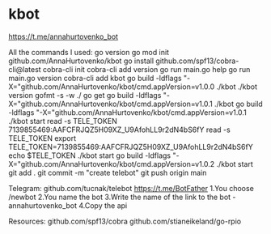 # kbot
https://t.me/annahurtovenko_bot

All the commands I used:
go version
go mod init github.com/AnnaHurtovenko/kbot
go install github.com/spf13/cobra-cli@latest
cobra-cli init
cobra-cli add version
go run main.go help
go run main.go version
cobra-cli add kbot
go build -ldflags "-X="github.com/AnnaHurtovenko/kbot/cmd.appVersion=v1.0.0
./kbot
./kbot version
gofmt -s -w ./
go get
go build -ldflags "-X="github.com/AnnaHurtovenko/kbot/cmd.appVersion=v1.0.1
./kbot
go build -ldflags "-X="github.com/AnnaHurtovenko/kbot/cmd.appVersion=v1.0.1
./kbot start
read -s TELE_TOKEN 7139855469:AAFCFRJQZ5H09XZ_U9AfohLL9r2dN4bS6fY
read -s TELE_TOKEN 
export TELE_TOKEN=7139855469:AAFCFRJQZ5H09XZ_U9AfohLL9r2dN4bS6fY
echo  $TELE_TOKEN 
./kbot start
go build -ldflags "-X="github.com/AnnaHurtovenko/kbot/cmd.appVersion=v1.0.2
./kbot start
git add .
git commit -m "create telebot"
git push origin main

Telegram:
github.com/tucnak/telebot
https://t.me/BotFather
1.You choose /newbot
2.You name the bot
3.Write the name of the link to the bot - annahurtovenko_bot
4.Copy the api 

Resources:
github.com/spf13/cobra
github.com/stianeikeland/go-rpio



